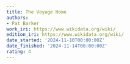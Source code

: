 ```yaml
---
title: The Voyage Home
authors:
- Pat Barker
work_iri: https://www.wikidata.org/wiki/
edition_iri: https://www.wikidata.org/wiki/
date_started: '2024-11-10T00:00:00Z'
date_finished: '2024-11-14T00:00:00Z'
rating: 4
---
```


